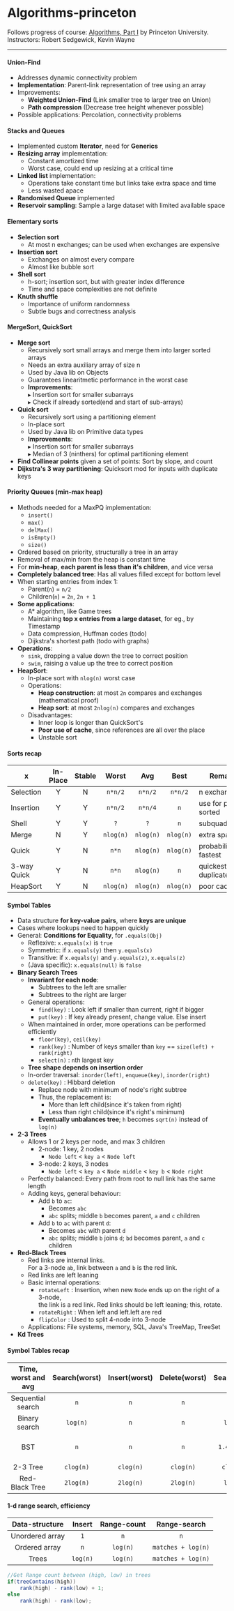 # Algorithms-princeton
Follows progress of course: 
[Algorithms, Part I](https://www.coursera.org/learn/algorithms-part1)  by Princeton University.
<br>Instructors: Robert Sedgewick, Kevin Wayne 

-----

#### Union-Find
* Addresses dynamic connectivity problem
* **Implementation**: Parent-link representation of tree using an array
* Improvements: 
    * **Weighted Union-Find** (Link smaller tree to larger tree on Union)
    * **Path compression** (Decrease tree height whenever possible)
* Possible applications: Percolation, connectivity problems

#### Stacks and Queues
* Implemented custom **Iterator**, need for **Generics**
* **Resizing array** implementation:
    * Constant amortized time
    * Worst case, could end up resizing at a critical time 
* **Linked list** implementation: 
    * Operations take constant time but links take extra space and time
    * Less wasted apace
* **Randomised Queue** implemented
* **Reservoir sampling**: Sample a large dataset with limited available space

#### Elementary sorts
* **Selection sort**
    * At most n exchanges; can be used when exchanges are expensive
* **Insertion sort**
    * Exchanges on almost every compare
    * Almost like bubble sort
* **Shell sort**
    * h-sort; insertion sort, but with greater index difference
    * Time and space complexities are not definite
* **Knuth shuffle**
    * Importance of uniform randomness
    * Subtle bugs and correctness analysis

#### MergeSort, QuickSort
* **Merge sort**
    * Recursively sort small arrays and merge them into larger sorted arrays
    * Needs an extra auxiliary array of size n
    * Used by Java lib on Objects
    * Guarantees linearitmetic performance in the worst case
    * **Improvements**: 
        <br>&#x25B8; Insertion sort for smaller subarrays 
        <br>&#x25B8; Check if already sorted(end and start of sub-arrays)
* **Quick sort**
    * Recursively sort using a partitioning element
    * In-place sort
    * Used by Java lib on Primitive data types 
    * **Improvements**: 
        <br>&#x25B8; Insertion sort for smaller subarrays 
        <br>&#x25B8; Median of 3 (ninthers) for optimal partitioning element
* **Find Collinear points** given a set of points: Sort by slope, and count
* **Dijkstra's 3 way partitioning**: Quicksort mod for inputs with duplicate keys

#### Priority Queues (min-max heap)
* Methods needed for a MaxPQ implementation:
    * `insert()`
    * `max()`
    * `delMax()`
    * `isEmpty()`
    * `size()`
* Ordered based on priority, structurally a tree in an array
* Removal of max/min from the heap is constant time
* For **min-heap**, **each parent is less than it's children**, and vice versa
* **Completely balanced tree**: Has all values filled except for bottom level
* When starting entries from index 1:
    * Parent(`n`) = `n/2`
    * Children(`n`) = `2n`, `2n + 1`
* **Some applications**: 
    * A* algorithm, like Game trees 
    * Maintaining **top x entries from a large dataset**, for eg., by Timestamp
    * Data compression, Huffman codes (todo)
    * Dijkstra's shortest path (todo with graphs)
* **Operations**: 
    * `sink`, dropping a value down the tree to correct position
    * `swim`, raising a value up the tree to correct position
* **HeapSort**:
    * In-place sort with `nlog(n)` worst case
    * Operations:
        * **Heap construction**: at most `2n` compares and exchanges (mathematical proof)
        * **Heap sort**: at most `2nlog(n)` compares and exchanges
    * Disadvantages:
        * Inner loop is longer than QuickSort's
        * **Poor use of cache**, since references are all over the place
        * Unstable sort
        
        
#### Sorts recap

| x | In-Place | Stable | Worst | Avg | Best | Remarks |
|-----|:---:|:---:|:---:|:---:|:---:|---|
|Selection| Y   | N | `n*n/2` | `n*n/2` | `n*n/2` | n exchanges |
|Insertion| Y   | Y | `n*n/2` | `n*n/4` | `n` | use for partially sorted |
|Shell| Y | Y | `?` | `?` | `n` | subquadratic |
|Merge| N       | Y | `nlog(n)` | `nlog(n)` | `nlog(n)` | extra space |
|Quick| Y       | N | `n*n` | `nlog(n)` | `nlog(n)` | probabilistically fastest |
|3-way Quick| Y | N | `n*n` | `nlog(n)` | `n` | quickest with duplicates |
|HeapSort| Y | N | `nlog(n)` | `nlog(n)` | `nlog(n)` | poor caching |

#### Symbol Tables
* Data structure **for key-value pairs**, where **keys are unique**
* Cases where lookups need to happen quickly
* General: **Conditions for Equality**, for `.equals(Obj)`
    * Reflexive: `x.equals(x)` is `true`
    * Symmetric: if `x.equals(y)` then `y.equals(x)`
    * Transitive: if `x.equals(y)` and `y.equals(z)`, `x.equals(z)`
    * (Java specific): `x.equals(null)` is `false`
* **Binary Search Trees**
    * **Invariant for each node**: 
        * Subtrees to the left are smaller
        * Subtrees to the right are larger
    * General operations:
        * `find(key)` : Look left if smaller than current, right if bigger
        * `put(key)` : If key already present, change value. Else insert
    * When maintained in order, more operations can be performed efficiently
        * `floor(key)`, `ceil(key)`
        * `rank(key)` : Number of keys smaller than `key` == `size(left) + rank(right)`
        * `select(n)` : `n`th largest key
    * **Tree shape depends on insertion order**
    * In-order traversal: `inorder(left)`, `enqueue(key)`, `inorder(right)`
    * `delete(key)` : Hibbard deletion
        * Replace node with minimum of node's right subtree
        * Thus, the replacement is:
            * More than left child(since it's taken from right) 
            * Less than right child(since it's right's minimum)
        * **Eventually unbalances tree**; `h` becomes `sqrt(n)` instead of `log(n)`
*   **2-3 Trees**
    * Allows 1 or 2 keys per node, and max 3 children
        * 2-node: 1 key, 2 nodes
            * `Node left` < `key a` < `Node left`
        * 3-node: 2 keys, 3 nodes
            * `Node left` < `key a` < `Node middle` < `key b` < `Node right` 
    * Perfectly balanced: Every path from root to null link has the same length
    * Adding keys, general behaviour:
        * Add `b` to `ac`: 
            * Becomes `abc` 
            * `abc` splits; middle `b` becomes parent, `a` and `c` children
        * Add `b` to `ac` with parent `d`: 
            * Becomes `abc` with parent `d`
            * `abc` splits; middle `b` joins `d`; `bd` becomes parent, `a` and `c` children
*   **Red-Black Trees**
    * Red links are internal links. <br>For a 3-node `ab`, link between
      `a` and `b` is the red link.
    * Red links are left leaning
    * Basic internal operations: 
        * `rotateLeft` : Insertion, when new `Node` ends up on the right of a 3-node,
          <br>the link is a red link. Red links should be left leaning; this, rotate.
        * `rotateRight` : When left and left.left are red
        * `flipColor` : Used to split 4-node into 3-node
    * Applications: File systems, memory, SQL, Java's TreeMap, TreeSet
*   **Kd Trees**

#### Symbol Tables recap

|Time, worst and avg|Search(worst)|Insert(worst)|Delete(worst)|Search(avg)|Insert(avg)|Delete(avg)|Remarks|
|:---:|:---:|:---:|:---:|:---:|:---:|:---:|:---:|
|Sequential search|`n`|`n`|`n`|`n/2`|`n`| `n/2`| Insert indicates search(miss)|
|Binary search|`log(n)`|`n`|`n`|`log(n)`|`n/2`|`n/2`|Array resizing to be considered|
|BST|`n`|`n`|`n`|`1.4log(n)`|`n/2`|`?`|Deletion/insertion order affects complexity|
|2-3 Tree|`clog(n)`|`clog(n)`|`clog(n)`|`clog(n)`|`clog(n)`|`clog(n)`|Always balanced|
|Red-Black Tree|`2log(n)`|`2log(n)`|`2log(n)`|`log(n)`|`log(n)`|`log(n)`|Impl of 2-3 Tree|

#### 1-d range search, efficiency

|Data-structure|Insert|Range-count|Range-search|
|:---:|:---:|:---:|:---:|
|Unordered array|`1`|`n`|`n`|
|Ordered array|`n`|`log(n)`|`matches + log(n)`|
|Trees|`log(n)`|`log(n)`|`matches + log(n)`| 
```java
//Get Range count between (high, low) in trees 
if(treeContains(high))
    rank(high) - rank(low) + 1;
else
    rank(high) - rank(low);
```

